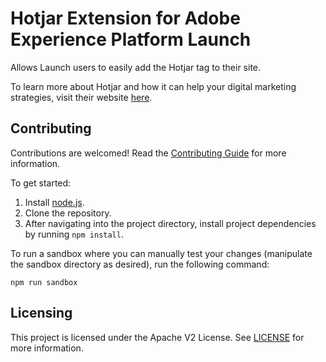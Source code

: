 # Hotjar Extension for Adobe Experience Platform Launch

Allows Launch users to easily add the Hotjar tag to their site.

To learn more about Hotjar and how it can help your digital marketing strategies, visit their website [here](https://www.hotjar.com/).

## Contributing

Contributions are welcomed! Read the [Contributing Guide](CONTRIBUTING.md) for more information.

To get started:

1. Install [node.js](https://nodejs.org/).
2. Clone the repository.
3. After navigating into the project directory, install project dependencies by running `npm install`.

To run a sandbox where you can manually test your changes (manipulate the sandbox directory as desired), run the following command:

`npm run sandbox`

## Licensing

This project is licensed under the Apache V2 License. See [LICENSE](LICENSE) for more information.